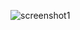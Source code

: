 ![screenshot1](https://user-images.githubusercontent.com/64756613/128598127-3cd6dafa-5b3a-4134-a1d3-93f936bcf2b8.png)
